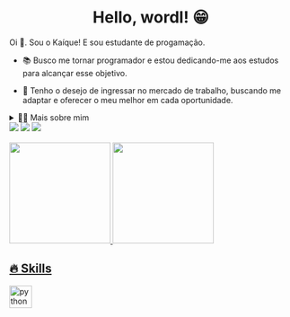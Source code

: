 <h1 align="center">Hello, wordl! 😁</h2>

<p>
 Oi 👋. Sou o Kaíque! E sou estudante de progamação.
 
   - 📚 Busco me tornar programador e estou dedicando-me aos estudos para alcançar esse objetivo. 
   
   - 🔭 Tenho o desejo de ingressar no mercado de trabalho, buscando me adaptar e oferecer o meu melhor em cada oportunidade.
</p>

<details> 
    <summary> 🧑‍💻 Mais sobre mim </summary>

   - 💬 Tenho 17 anos, e atualmente moro no Brasil. Possuo conhecimento em inglês e experiência em programação. Atualmente, encontro-me no último ano do ensino médio, buscando oportunidades que permitam aprimorar minhas habilidades enquanto continuo dedicado aos estudos. 
  
   - ⚡ Eu gosto de jogar videogames, também assistir animes e tudo que envolva computação. Eu acredito que nossos interesses pessoais contribui e refina ainda mais a percepção das coisas e a solução de problemas.
</details> 

<div> 
  <a href="https://instagram.com/_kt.figura" target="_blank"><img src="https://img.shields.io/badge/-Instagram-%23E4405F?style=for-the-badge&logo=instagram&logoColor=white" target="_blank"></a>
  <a href = "mailto:2015kaique.teixeira@gmail.com"><img src="https://img.shields.io/badge/-Gmail-%23333?style=for-the-badge&logo=gmail&logoColor=white" target="_blank"></a>
  <a href="https://www.linkedin.com/in/ricardohdias" target="_blank"><img src="https://img.shields.io/badge/-LinkedIn-%230077B5?style=for-the-badge&logo=linkedin&logoColor=white" target="_blank"></a>
</div>

<br>

 <div>
   <a href="https://github.com/KaiqueTeixeira">
   <img height="180em" src="https://github-readme-stats.vercel.app/api?username=KaiqueTeixeira&show_icons=true&theme=tokyonight&include_all_commits=true&count_private=true"/>
   <img height="180em" src="https://github-readme-stats.vercel.app/api/top-langs/?username=KaiqueTeixeira&layout=compact&langs_count=6&theme=tokyonight"/>
</div>

<h2 align="left">🔥 Skills</h2>

<div align="left">
  <img src="https://cdn.jsdelivr.net/gh/devicons/devicon/icons/python/python-original.svg" height="40" alt="python logo"  />
</div>









